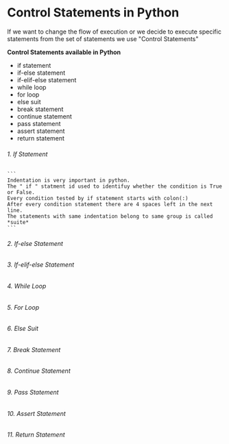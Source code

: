 # Control Statements in Python
If we want to change the flow of execution or we decide to execute specific statements from 
the set of statements we use "Control Statements"

**Control Statements available in Python**
- if statement
- if-else statement
- if-elif-else statement
- while loop
- for loop
- else suit
- break statement
- continue statement
- pass statement
- assert statement
- return statement

###### 1. If Statement
	```
	Indentation is very important in python.
	The " if " statment id used to identifuy whether the condition is True or False.
	Every condition tested by if statement starts with colon(:)
	After every condition statement there are 4 spaces left in the next line.
	The statements with same indentation belong to same group is called *suite*	
	```

###### 2. If-else Statement

###### 3. If-elif-else Statement

###### 4. While Loop

###### 5. For Loop

###### 6. Else Suit

###### 7. Break Statement

###### 8. Continue Statement

###### 9. Pass Statement

###### 10. Assert Statement

###### 11. Return Statement






